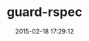 ---
layout: post
title:  "guard-rspec"
repo:   "guard/guard-rspec"
date:   2015-02-18 17:29:12
gemurl: https://rubygems.org/gems/guard-rspec
---